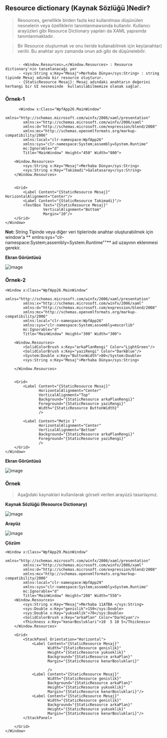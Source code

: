## Resource dictionary  (Kaynak Sözlüğü )Nedir? ##

> Resources, genellikle birden fazla kez kullanılması düşünülen  nesnelerin veya özelliklerin tanımlanmawsında kullanılır. Kullanıcı arayüzleri gibi  Resource Dictionary yapıları da XAML yapısında tanımlanmaktadır.

> Bir Resource oluşturmak ve  onu ileride kullanabilmek için key(anahtar) verilir. Bu anahtar aynı zamanda onun adı gibi de düşünelebilir.  

```xaml

      - <Window.Resources>…</Window.Resources> : Resource dictionary'nin tanımlanacağı yer
      - <sys:String x:Key="Mesaj">Merhaba Dünya</sys:String> : string tipinde Mesaj adında bir resource oluşturur.
      - {StaticResource Mesaj}: Mesaj adındaki anahtarın değerini herhangi bir UI nesnesinde  kullanılabilmemize olanak sağlar.
```


### Örnek-1 ###

```xaml
      <Window x:Class="WpfApp26.MainWindow"
        xmlns="http://schemas.microsoft.com/winfx/2006/xaml/presentation"
        xmlns:x="http://schemas.microsoft.com/winfx/2006/xaml"
        xmlns:d="http://schemas.microsoft.com/expression/blend/2008"
        xmlns:mc="http://schemas.openxmlformats.org/markup-compatibility/2006"
        xmlns:local="clr-namespace:WpfApp26"
        xmlns:sys="clr-namespace:System;assembly=System.Runtime"
        mc:Ignorable="d"
        Title="MainWindow" Height="450" Width="800">

    <Window.Resources>
        <sys:String x:Key="Mesaj">Merhaba Dünya</sys:String>
        <sys:String x:Key="Takimadi">Galatasaray</sys:String>
    </Window.Resources>
    
    
    <Grid>
        <Label Content="{StaticResource Mesaj}" HorizontalAlignment="Center"/>
        <Label Content="{StaticResource Takimadi}"/>
        <TextBox Text="{StaticResource Mesaj}" 
                 VerticalAlignment="Bottom"
                 Margin="10"/>
    </Grid>
</Window>
```
**Not:** String Tipinde veya diğer veri tiplerinde anahtar oluşturabilmek için window'a  **  xmlns:sys="clr-namespace:System;assembly=System.Runtime""** ad uzayının eklenmesi gerekir.

**Ekran Görüntüsü**

![image](https://user-images.githubusercontent.com/28144917/155069732-ed177fad-9703-473c-8c5a-fa3410241f9b.png)


### Örnek-2 ###

```xaml
<Window x:Class="WpfApp26.MainWindow"
        xmlns="http://schemas.microsoft.com/winfx/2006/xaml/presentation"
        xmlns:x="http://schemas.microsoft.com/winfx/2006/xaml"
        xmlns:d="http://schemas.microsoft.com/expression/blend/2008"
        xmlns:mc="http://schemas.openxmlformats.org/markup-compatibility/2006"
        xmlns:local="clr-namespace:WpfApp26"
        xmlns:sys="clr-namespace:System;assembly=mscorlib"
        mc:Ignorable="d"
        Title="MainWindow" Height="300" Width="300">

    <Window.Resources>
        <SolidColorBrush x:Key="arkaPlanRengi" Color="LightGreen"/>
        <SolidColorBrush x:Key="yaziRengi" Color="DarkBlue"/>
        <System:Double x:Key="ButtonWidth">80</System:Double>
        <sys:String x:Key="Mesaj">Merhaba Dünya</sys:String>
 
    </Window.Resources>
    
    
    <Grid>
        <Label Content="{StaticResource Mesaj}" 
               HorizontalAlignment="Center"
               VerticalAlignment="Top"
               Background="{StaticResource arkaPlanRengi}"
               Foreground="{StaticResource yaziRengi}"
               Width="{StaticResource ButtonWidth}"
               />

        <Label Content="Metin 1" 
               HorizontalAlignment="Center"
               VerticalAlignment="Bottom"
               Background="{StaticResource arkaPlanRengi}"
               Foreground="{StaticResource yaziRengi}"
               />
    </Grid>
</Window>

```

**Ekran Görüntüsü**

![image](https://user-images.githubusercontent.com/28144917/155074958-c0523ee3-0863-48ab-882e-585eb36f64e5.png)


### Örnek ###
> Aşağıdaki kaynaklari kullanılarak görseli verilen arayüzü tasarlayınız.

**Kaynak Sözlüğü (Resource Dictionary)**

![image](https://user-images.githubusercontent.com/28144917/156116721-dbb93f97-7b0c-4d11-99db-afaad5688711.png)

**Arayüz**

![image](https://user-images.githubusercontent.com/28144917/156116752-73f08578-255f-4729-92f1-25b5ae96084f.png)


**Çözüm**

```xaml
<Window x:Class="WpfApp29.MainWindow"
        xmlns="http://schemas.microsoft.com/winfx/2006/xaml/presentation"
        xmlns:x="http://schemas.microsoft.com/winfx/2006/xaml"
        xmlns:d="http://schemas.microsoft.com/expression/blend/2008"
        xmlns:mc="http://schemas.openxmlformats.org/markup-compatibility/2006"
        xmlns:local="clr-namespace:WpfApp29"
        xmlns:sys="clr-namespace:System;assembly=System.Runtime"
        mc:Ignorable="d"
        Title="MainWindow" Height="200" Width="550">
    <Window.Resources>
        <sys:String x:Key="Mesaj">Merhaba 11ATBA </sys:String>
        <sys:Double x:Key="genislik">150</sys:Double>
        <sys:Double x:Key="yukseklik">70</sys:Double>
        <SolidColorBrush x:Key="arkaPlan" Color="DarkCyan"/>
        <Thickness x:Key="kenarBosluklari">10  5 10 5</Thickness>
    </Window.Resources>   
    
    <Grid>
        <StackPanel Orientation="Horizontal">
            <Label Content="{StaticResource Mesaj}"
                   Width="{StaticResource genislik}"
                   Height="{StaticResource yukseklik}"
                   Background="{StaticResource arkaPlan}"
                   Margin="{StaticResource kenarBosluklari}"
                  
                   />
            <Label Content="{StaticResource Mesaj}"
                   Width="{StaticResource genislik}"
                   Background="{StaticResource arkaPlan}"
                   Height="{StaticResource yukseklik}"
                   Margin="{StaticResource kenarBosluklari}"/>
            <Label Content="{StaticResource Mesaj}"
                   Width="{StaticResource genislik}"
                   Background="{StaticResource arkaPlan}"
                   Height="{StaticResource yukseklik}"
                   Margin="{StaticResource kenarBosluklari}"/>
        </StackPanel>
        
    </Grid>
</Window>

```
